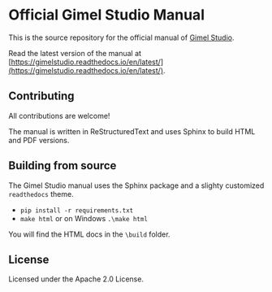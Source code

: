 # Official Gimel Studio Manual

This is the source repository for the official manual of [Gimel Studio](https://gimelstudio.com).

Read the latest version of the manual at [https://gimelstudio.readthedocs.io/en/latest/](https://gimelstudio.readthedocs.io/en/latest/).


## Contributing

All contributions are welcome!

The manual is written in ReStructuredText and uses Sphinx to build HTML and PDF versions.


## Building from source

The Gimel Studio manual uses the Sphinx package and a slighty customized ``readthedocs`` theme.

- ``pip install -r requirements.txt``
- ``make html`` or on Windows ``.\make html``

You will find the HTML docs in the ``\build`` folder.


## License

Licensed under the Apache 2.0 License.
